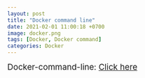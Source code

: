 ```yaml
---
layout: post
title: "Docker command line"
date: 2021-02-01 11:00:18 +0700
image: docker.png
tags: [Docker, Docker command]
categories: Docker
---
```

<p><span style="font-size: 14pt;">Docker-command-line:&nbsp;<a href="https://drfblog.github.io/docker">Click here</a></span></p>
<div id="gtx-trans" style="position: absolute; left: 94px; top: -17.0057px;">&nbsp;</div>